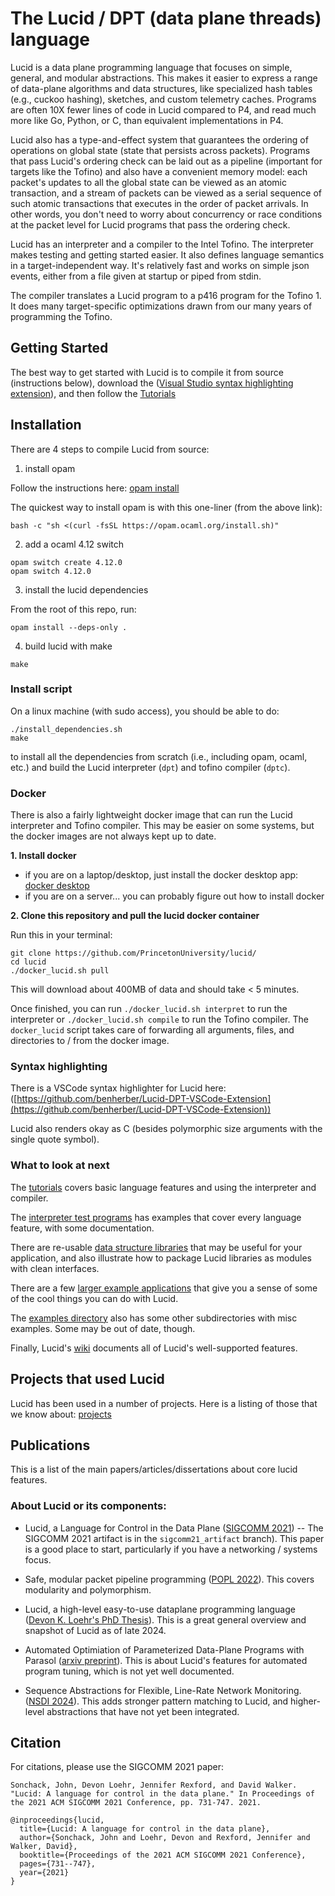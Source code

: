 # The Lucid / DPT (data plane threads) language

Lucid is a data plane programming language that focuses on simple, general, and modular abstractions. This makes it easier to express a range of data-plane algorithms and data structures, like specialized hash tables (e.g., cuckoo hashing), sketches, and custom telemetry caches. Programs are often 10X fewer lines of code in Lucid compared to P4, and read much more like Go, Python, or C, than equivalent implementations in P4. 

Lucid also has a type-and-effect system that guarantees the ordering of operations on global state (state that persists across packets). Programs that pass Lucid's ordering check can be laid out as a pipeline (important for targets like the Tofino) and also have a convenient memory model: each packet's updates to all the global state can be viewed as an atomic transaction, and a stream of packets can be viewed as a serial sequence of such atomic transactions that executes in the order of packet arrivals. In other words, you don't need to worry about concurrency or race conditions at the packet level for Lucid programs that pass the ordering check. 

Lucid has an interpreter and a compiler to the Intel Tofino. The interpreter makes testing and getting started easier. It also defines language semantics in a target-independent way. It's relatively fast and works on simple json events, either from a file given at startup or piped from stdin.

The compiler translates a Lucid program to a p416 program for the Tofino 1. It does many target-specific optimizations drawn from our many years of programming the Tofino.
  
## Getting Started

The best way to get started with Lucid is to compile it from source (instructions below), download the ([Visual Studio syntax highlighting extension](https://github.com/benherber/Lucid-DPT-VSCode-Extension)), and then follow the [Tutorials](/lucid/tutorials/)

## Installation 

There are 4 steps to compile Lucid from source:

1. install opam

Follow the instructions here: [opam install](https://opam.ocaml.org/doc/Install.html)

The quickest way to install opam is with this one-liner (from the above link):
```
bash -c "sh <(curl -fsSL https://opam.ocaml.org/install.sh)"
```

2. add a ocaml 4.12 switch

```
opam switch create 4.12.0
opam switch 4.12.0
```

3. install the lucid dependencies

From the root of this repo, run:
```
opam install --deps-only .
``` 

4. build lucid with make

```
make
```

### Install script

On a linux machine (with sudo access), you should be able to do: 
```
./install_dependencies.sh
make
```
to install all the dependencies from scratch (i.e., including opam, ocaml, etc.) and build the Lucid interpreter (`dpt`) and tofino compiler (`dptc`).

### Docker
There is also a fairly lightweight docker image that can run the Lucid interpreter and Tofino compiler. This may be easier on some systems, but the docker images are not always kept up to date.

**1. Install docker**
  - if you are on a laptop/desktop, just install the docker desktop app: [docker desktop](https://www.docker.com/products/docker-desktop/)
  - if you are on a server... you can probably figure out how to install docker

**2. Clone this repository and pull the lucid docker container**

Run this in your terminal:
```
git clone https://github.com/PrincetonUniversity/lucid/
cd lucid
./docker_lucid.sh pull
```

This will download about 400MB of data and should take < 5 minutes. 

Once finished, you can run `./docker_lucid.sh interpret` to run the interpreter or `./docker_lucid.sh compile` to run the Tofino compiler. The `docker_lucid` script takes care of forwarding all arguments, files, and directories to / from the docker image.


### Syntax highlighting
There is a VSCode syntax highlighter for Lucid here: ([https://github.com/benherber/Lucid-DPT-VSCode-Extension](https://github.com/benherber/Lucid-DPT-VSCode-Extension))

Lucid also renders okay as C (besides polymorphic size arguments with the single quote symbol).


### What to look at next


The [tutorials](https://github.com/PrincetonUniversity/lucid/tree/main/tutorials/readme.md) covers basic language features and using the interpreter and compiler. 


The [interpreter test programs](https://github.com/PrincetonUniversity/lucid/tree/main/examples/interp_tests) has examples that cover every language feature, with some documentation. 

There are re-usable [data structure libraries](https://github.com/PrincetonUniversity/lucid/tree/main/examples/library) that may be useful for your application, and also illustrate how to package Lucid libraries as modules with clean interfaces.

There are a few [larger example applications](https://github.com/PrincetonUniversity/lucid/tree/main/examples/apps) that give you a sense of some of the cool things you can do with Lucid. 

The [examples directory](https://github.com/PrincetonUniversity/lucid/tree/main/examples) also has some other subdirectories with misc examples. Some may be out of date, though.

Finally, Lucid's [wiki](https://github.com/PrincetonUniversity/lucid/wiki) documents all of Lucid's well-supported features. 



## Projects that used Lucid
Lucid has been used in a number of projects. Here is a listing of those that we know about: [projects](https://github.com/PrincetonUniversity/lucid/tree/main/projects.md)


## Publications

This is a list of the main papers/articles/dissertations about core lucid features.

### About Lucid or its components:

- Lucid, a Language for Control in the Data Plane ([SIGCOMM 2021](https://conferences.sigcomm.org/sigcomm/2021/program.html)) -- The SIGCOMM 2021 artifact is in the ``sigcomm21_artifact`` branch). This paper is a good place to start, particularly if you have a networking / systems focus.

- Safe, modular packet pipeline programming ([POPL 2022](https://dl.acm.org/doi/pdf/10.1145/3498699)). This covers modularity and polymorphism.

- Lucid, a high-level easy-to-use dataplane programming language ([Devon K. Loehr's PhD Thesis](https://dkloehr.github.io/files/Thesis.pdf)). This is a great general overview and snapshot of Lucid as of late 2024.

- Automated Optimiation of Parameterized Data-Plane Programs with Parasol ([arxiv preprint](https://arxiv.org/pdf/2402.11155)). This is about Lucid's features for automated program tuning, which is not yet well documented. 

- Sequence Abstractions for Flexible, Line-Rate Network Monitoring. ([NSDI 2024](https://www.usenix.org/system/files/nsdi24-johnson.pdf)). This adds stronger pattern matching to Lucid, and higher-level abstractions that have not yet been integrated. 

## Citation

For citations, please use the SIGCOMM 2021 paper: 

```
Sonchack, John, Devon Loehr, Jennifer Rexford, and David Walker. "Lucid: A language for control in the data plane." In Proceedings of the 2021 ACM SIGCOMM 2021 Conference, pp. 731-747. 2021.
```

```
@inproceedings{lucid,
  title={Lucid: A language for control in the data plane},
  author={Sonchack, John and Loehr, Devon and Rexford, Jennifer and Walker, David},
  booktitle={Proceedings of the 2021 ACM SIGCOMM 2021 Conference},
  pages={731--747},
  year={2021}
}
```
